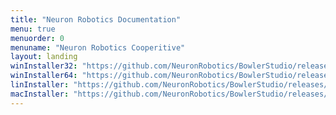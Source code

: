 ```yaml
---
title: "Neuron Robotics Documentation"
menu: true
menuorder: 0
menuname: "Neuron Robotics Cooperitive"
layout: landing
winInstaller32: "https://github.com/NeuronRobotics/BowlerStudio/releases/download/0.18.8/Windows-32-BowlerStudio-0.18.8.exe"
winInstaller64: "https://github.com/NeuronRobotics/BowlerStudio/releases/download/0.18.8/Windows-64-BowlerStudio-0.18.8.exe"
linInstaller: "https://github.com/NeuronRobotics/BowlerStudio/releases/download/0.18.8/Ubuntu-BowlerStudio-0.18.8.deb"
macInstaller: "https://github.com/NeuronRobotics/BowlerStudio/releases/download/0.18.8/MacOSX-BowlerStudio-0.18.8.zip"
---
```


